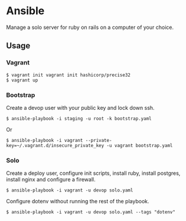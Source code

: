 # Ansible

Manage a solo server for ruby on rails on a computer of your choice.

## Usage

### Vagrant

    $ vagrant init vagrant init hashicorp/precise32
    $ vagrant up

### Bootstrap

Create a devop user with your public key and lock down ssh.

    $ ansible-playbook -i staging -u root -k bootstrap.yaml

Or

    $ ansible-playbook -i vagrant --private-key=~/.vagrant.d/insecure_private_key -u vagrant bootstrap.yaml

### Solo

Create a deploy user, configure init scripts, install ruby, install
postgres, install nginx and configure a firewall.

    $ ansible-playbook -i vagrant -u devop solo.yaml

Configure dotenv without running the rest of the playbook.

    $ ansible-playbook -i vagrant -u devop solo.yaml --tags "dotenv"
